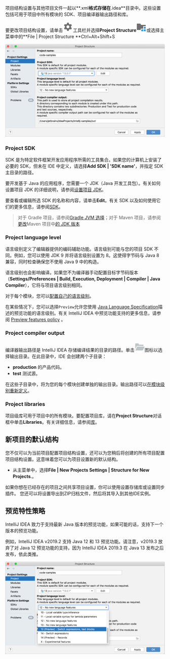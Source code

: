 项目结构设置与其他项目文件一起以**.xml**格式存储在**.idea**目录中。这些设置包括可用于项目中所有模块的 SDK、项目编译器输出路径和库。

要更改项目结构设置，请单击![IDE 和项目设置按钮](1-2-6项目结构设置.assets/icons.general.gearPlain.svg)工具栏并选择**Project Structure**![项目结构按钮](1-2-6项目结构设置.assets/icons.general.projectStructure.svg)或选择主菜单中的**File | Project Structure **Ctrl+Alt+Shift+S

![项目结构对话框的项目页面](1-2-6项目结构设置.assets/project_structure_project.png)

### Project SDK﻿﻿

SDK 是为特定软件框架开发应用程序所需的工具集合。如果您的计算机上安装了必要的 SDK，但未在 IDE 中定义，请选择**Add SDK | 'SDK name'**，并指定 SDK 主目录的路径。

要开发基于 Java 的应用程序，您需要一个 JDK（Java 开发工具包）。有关如何设置项目 JDK 的详细说明，请参阅[设置项目 JDK](https://www.jetbrains.com/help/idea/2021.1/sdk.html#set-up-jdk)。

要查看或编辑所选 SDK 的名称和内容，请单击**Edit**。有关 SDK 以及如何使用它们的更多信息，请参阅[SDK](https://www.jetbrains.com/help/idea/2021.1/sdk.html)。



> 对于 Gradle 项目，请参阅[Gradle JVM 选择](https://www.jetbrains.com/help/idea/2021.1/gradle-jvm-selection.html)；对于 Maven 项目，请参阅[更改](https://www.jetbrains.com/help/idea/2021.1/maven-support.html#change_jdk)Maven 项目中[的 JDK 版本](https://www.jetbrains.com/help/idea/2021.1/maven-support.html#change_jdk)

### Project language level﻿

语言级别定义了编辑器提供的编码辅助功能。语言级别可能与您的项目 SDK 不同。例如，您可以使用 JDK 9 并将语言级别设置为 8。这使得字节码与 Java 8 兼容，同时检查确保您不使用 Java 9 中的构造。

语言级别也会影响编译。如果您不为编译器手动配置目标字节码版本（**Settings/Preferences | Build, Execution, Deployment | Compiler | Java Compiler**），它将与项目语言级别相同。

对于每个模块，您可以[配置自己的语言级别](https://www.jetbrains.com/help/idea/2021.1/configure-modules.html#module-lang-level)。

在某些情况下，您可以选择`Preview`允许您使用 [Java Language Specification](https://docs.oracle.com/javase/specs/jls/se13/html/jls-1.html#jls-1.5)描述的预览功能的语言级别。有关 IntelliJ IDEA 中预览功能支持的更多信息，请参阅 [Preview features policy](https://www.jetbrains.com/help/idea/2021.1/project-settings-and-structure.html#preview-policy) 。

### Project compiler output

编译器输出路径是 IntelliJ IDEA 存储编译结果的目录的路径。单击![浏览](1-2-6项目结构设置.assets/icons.general.openDisk.svg)图标以选择输出目录。在此目录中，IDE 会创建两个子目录：

- **production** 的产品代码。
- **test** 测试源。

在这些子目录中，将为您的每个模块创建单独的输出目录。输出路径可以[在模块级别重新定义](https://www.jetbrains.com/help/idea/2021.1/configure-modules.html#module-compiler-output)。

### Project libraries﻿﻿

项目级库可用于项目中的所有模块。要配置项目库，请在**Project Structure**对话框中单击**Libraries**。有关详细信息，请参阅[库](https://www.jetbrains.com/help/idea/2021.1/library.html)。

## 新项目的默认结构﻿

您不仅可以为当前项目配置项目结构设置，还可以为您稍后将创建的所有项目配置项目结构设置。这意味着您可以为项目设置新的默认结构。

- 从主菜单中，选择**File | New Projects Settings | Structure for New Projects**.。

如果你想在已经存在的项目之间共享项目设置，你可以使用设置存储库或设置同步插件。 您还可以将设置导出到ZIP归档文件，然后将其导入到其他IDE实例。  

## 预览特性策略﻿

IntelliJ IDEA 致力于支持最新 Java 版本的预览功能，如果可能的话，支持下一个版本的预览功能。

例如，IntelliJ IDEA v2019.2 支持 Java 12 和 13 预览功能。请注意，v2019.3 放弃了对 Java 12 预览功能的支持，因为 IntelliJ IDEA 2019.3 在 Java 13 发布之后发布，依此类推。

![在语言级别选择预览功能](1-2-6项目结构设置.assets/preview-features.png)